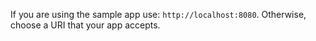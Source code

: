   If you are using the sample app use: `http://localhost:8080`.
  Otherwise, choose a URI that your app accepts.

